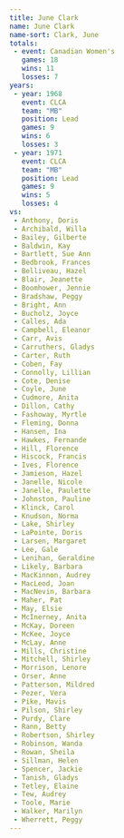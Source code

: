 ```yaml
---
title: June Clark
name: June Clark
name-sort: Clark, June
totals:
 - event: Canadian Women's
   games: 18
   wins: 11
   losses: 7
years:
 - year: 1968
   event: CLCA
   team: "MB"
   position: Lead
   games: 9
   wins: 6
   losses: 3
 - year: 1971
   event: CLCA
   team: "MB"
   position: Lead
   games: 9
   wins: 5
   losses: 4
vs:
 - Anthony, Doris
 - Archibald, Willa
 - Bailey, Gilberte
 - Baldwin, Kay
 - Bartlett, Sue Ann
 - Bedbrook, Frances
 - Belliveau, Hazel
 - Blair, Jeanette
 - Boomhower, Jennie
 - Bradshaw, Peggy
 - Bright, Ann
 - Bucholz, Joyce
 - Calles, Ada
 - Campbell, Eleanor
 - Carr, Avis
 - Carruthers, Gladys
 - Carter, Ruth
 - Coben, Fay
 - Connolly, Lillian
 - Cote, Denise
 - Coyle, June
 - Cudmore, Anita
 - Dillon, Cathy
 - Fashoway, Myrtle
 - Fleming, Donna
 - Hansen, Ina
 - Hawkes, Fernande
 - Hill, Florence
 - Hiscock, Francis
 - Ives, Florence
 - Jamieson, Hazel
 - Janelle, Nicole
 - Janelle, Paulette
 - Johnston, Pauline
 - Klinck, Carol
 - Knudson, Norma
 - Lake, Shirley
 - LaPointe, Doris
 - Larsen, Margaret
 - Lee, Gale
 - Lenihan, Geraldine
 - Likely, Barbara
 - MacKinnon, Audrey
 - MacLeod, Joan
 - MacNevin, Barbara
 - Maher, Pat
 - May, Elsie
 - McInerney, Anita
 - McKay, Doreen
 - McKee, Joyce
 - McLay, Anne
 - Mills, Christine
 - Mitchell, Shirley
 - Morrison, Lenore
 - Orser, Anne
 - Patterson, Mildred
 - Pezer, Vera
 - Pike, Mavis
 - Pilson, Shirley
 - Purdy, Clare
 - Rann, Betty
 - Robertson, Shirley
 - Robinson, Wanda
 - Rowan, Sheila
 - Sillman, Helen
 - Spencer, Jackie
 - Tanish, Gladys
 - Tetley, Elaine
 - Tew, Audrey
 - Toole, Marie
 - Walker, Marilyn
 - Wherrett, Peggy
---
```

